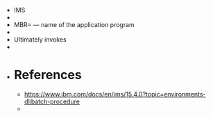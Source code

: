 - IMS
-
- MBR=  — name of the application program
-
- Ultimately invokes
-
- # References
	- https://www.ibm.com/docs/en/ims/15.4.0?topic=environments-dlibatch-procedure
	-